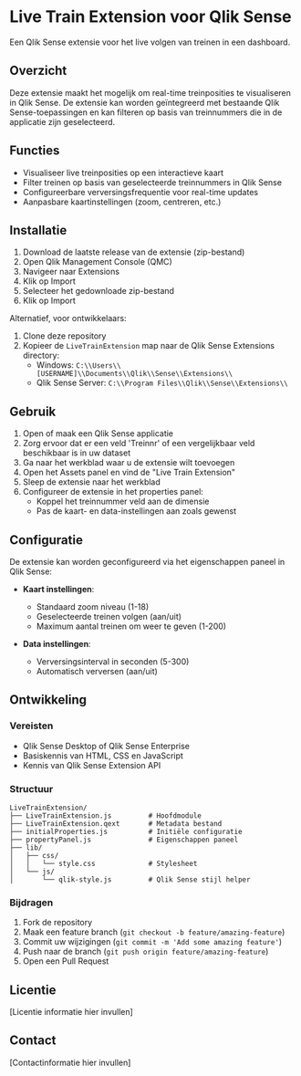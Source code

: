 # Live Train Extension voor Qlik Sense

Een Qlik Sense extensie voor het live volgen van treinen in een dashboard.

## Overzicht

Deze extensie maakt het mogelijk om real-time treinposities te visualiseren in Qlik Sense. De extensie kan worden geïntegreerd met bestaande Qlik Sense-toepassingen en kan filteren op basis van treinnummers die in de applicatie zijn geselecteerd.

## Functies

- Visualiseer live treinposities op een interactieve kaart
- Filter treinen op basis van geselecteerde treinnummers in Qlik Sense
- Configureerbare verversingsfrequentie voor real-time updates
- Aanpasbare kaartinstellingen (zoom, centreren, etc.)

## Installatie

1. Download de laatste release van de extensie (zip-bestand)
2. Open Qlik Management Console (QMC)
3. Navigeer naar Extensions
4. Klik op Import
5. Selecteer het gedownloade zip-bestand
6. Klik op Import

Alternatief, voor ontwikkelaars:

1. Clone deze repository
2. Kopieer de `LiveTrainExtension` map naar de Qlik Sense Extensions directory:
   - Windows: `C:\\Users\\[USERNAME]\\Documents\\Qlik\\Sense\\Extensions\\`
   - Qlik Sense Server: `C:\\Program Files\\Qlik\\Sense\\Extensions\\`

## Gebruik

1. Open of maak een Qlik Sense applicatie
2. Zorg ervoor dat er een veld 'Treinnr' of een vergelijkbaar veld beschikbaar is in uw dataset
3. Ga naar het werkblad waar u de extensie wilt toevoegen
4. Open het Assets panel en vind de "Live Train Extension"
5. Sleep de extensie naar het werkblad
6. Configureer de extensie in het properties panel:
   - Koppel het treinnummer veld aan de dimensie
   - Pas de kaart- en data-instellingen aan zoals gewenst

## Configuratie

De extensie kan worden geconfigureerd via het eigenschappen paneel in Qlik Sense:

- **Kaart instellingen**:
  - Standaard zoom niveau (1-18)
  - Geselecteerde treinen volgen (aan/uit)
  - Maximum aantal treinen om weer te geven (1-200)

- **Data instellingen**:
  - Verversingsinterval in seconden (5-300)
  - Automatisch verversen (aan/uit)

## Ontwikkeling

### Vereisten

- Qlik Sense Desktop of Qlik Sense Enterprise
- Basiskennis van HTML, CSS en JavaScript
- Kennis van Qlik Sense Extension API

### Structuur

```
LiveTrainExtension/
├── LiveTrainExtension.js         # Hoofdmodule
├── LiveTrainExtension.qext       # Metadata bestand
├── initialProperties.js          # Initiële configuratie
├── propertyPanel.js              # Eigenschappen paneel
├── lib/
│   ├── css/
│   │   └── style.css             # Stylesheet
│   └── js/
│       └── qlik-style.js         # Qlik Sense stijl helper
```

### Bijdragen

1. Fork de repository
2. Maak een feature branch (`git checkout -b feature/amazing-feature`)
3. Commit uw wijzigingen (`git commit -m 'Add some amazing feature'`)
4. Push naar de branch (`git push origin feature/amazing-feature`)
5. Open een Pull Request

## Licentie

[Licentie informatie hier invullen]

## Contact

[Contactinformatie hier invullen]
